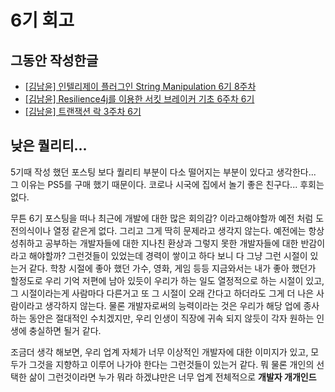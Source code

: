 # 6기 회고


## 그동안 작성한글
* [[김남윤] 인텔리제이 플러그인 String Manipulation 6기 8주차](https://github.com/cheese10yun/posting-review/blob/master/yun/2021-12-11-string-manipulation.md)
* [[김남윤] Resilience4j를 이용한 서킷 브레이커 기초 6주차 6기](https://github.com/Meet-Coder-Study/posting-review/pull/883) 
* [[김남윤] 트랜잭션 락 3주차 6기](https://github.com/Meet-Coder-Study/posting-review/pull/875)

## 낮은 퀄리티...

5기때 작성 했던 포스팅 보다 퀄리티 부분이 다소 떨어지는 부분이 있다고 생각한다... 그 이유는 PS5를 구매 했기 때문이다. 코로나 시국에 집에서 놀기 좋은 친구다... 후회는 없다.

무튼 6기 포스팅을 떠나 최근에 개발에 대한 많은 회의감? 이라고해야할까 예전 처럼 도전의식이나 열정 같은게 없다. 그리고 그게 딱히 문제라고 생각지 않는다. 예전에는 항상 성취하고 공부하는 개발자들에 대한 지나친 환상과 그렇지 못한 개발자들에 대한 반감이라고 해야할까? 
그런것들이 있었는데 경력이 쌓이고 하다 보니 다 그냥 그런 시절이 있는거 같다. 학창 시절에 좋아 했던 가수, 영화, 게임 등등 지금와서는 내가 좋아 했던가 할정도로 우리 기억 저편에 남아 있듯이 우리가 하는 일도 열정적으로 하는 시절이 있고, 그 시절이라는게 사람마다 다른거고 또 그 시절이 오래 간다고 하더라도 그게 더 나은 사람이라고 생각하지 않는다. 물론 개발자로써의 능력이라는 것은 우리가 해당 업에 종사하는 동안은 절대적인 수치겠지만, 우리 인생이 직장에 귀속 되지 않듯이 각자 원하는 인생에 충실하면 될거 같다.

조금더 생각 해보면, 우리 업계 자체가 너무 이상적인 개발자에 대한 이미지가 있고, 모두가 그것을 지향하고 이루어 나가야 한다는 그런것들이 있는거 같다. 뭐 물론 개인의 선택한 삶이 그런것이라면 누가 뭐라 하겠냐만은 너무 업계 전체적으로 **개발자 개개인드**

